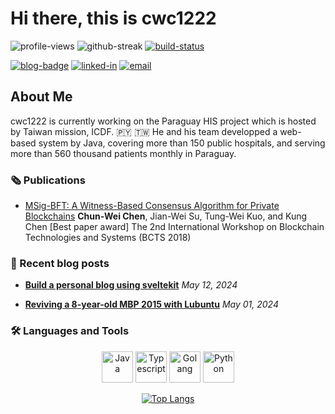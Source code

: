 
# Hi there, this is cwc1222

![profile-views](https://komarev.com/ghpvc/?username=cwc1222)
![github-streak](https://custom-icon-badges.demolab.com/badge/dynamic/json?logo=fire&logoColor=fff&color=orange&label=github%20streak&query=%24.currentStreak.length&suffix=%20days&url=https%3A%2F%2Fstreak-stats.demolab.com%2F%3Fuser%3Dcwc1222%26type%3Djson)
[![build-status](https://github.com/cwc1222/cwc1222/workflows/Update%20Readme/badge.svg)](https://github.com/cwc1222/cwc1222/actions)

[![blog-badge](https://custom-icon-badges.demolab.com/badge/cwc1222's_blog-013243.svg?logo=Blogger&logoColor=white
)](https://cwc1222.github.io)
[![linked-in](https://custom-icon-badges.demolab.com/badge/chun--wei_chen-blue.svg?logo=Linkedin&logoColor=white
)](https://www.linkedin.com/in/walker088-391429109)
[![email](https://custom-icon-badges.demolab.com/badge/Reach_me_via_email-red.svg?logo=mail
)](mailto:cwwalker088@gmail.com)

## About Me

cwc1222 is currently working on the Paraguay HIS project which is hosted by Taiwan mission, ICDF. :paraguay: :taiwan:
He and his team developped a web-based system by Java, covering more than 150 public hospitals, and serving more than 560 thousand patients monthly in Paraguay.

### :newspaper_roll: Publications

- [MSig-BFT: A Witness-Based Consensus Algorithm for Private Blockchains](https://ieeexplore.ieee.org/document/8644609/authors#authors)
**Chun-Wei Chen**, Jian-Wei Su, Tung-Wei Kuo, and Kung Chen
[Best paper award] The 2nd International Workshop on Blockchain Technologies and Systems (BCTS 2018)

### :memo: Recent blog posts

- **[Build a personal blog using sveltekit](https://cwc1222.github.io/articles/build-a-personal-blog-using-sveltekit)** *May 12, 2024*

- **[Reviving a 8-year-old MBP 2015 with Lubuntu](https://cwc1222.github.io/articles/reviving-a-8-year-old-mbp-2015-with-lubuntu)** *May 01, 2024*


### :hammer_and_wrench: Languages and Tools

<div align="center">

<img title="Java" alt="Java" width="50" height="50" src='https://cdn.jsdelivr.net/gh/devicons/devicon@latest/icons/java/java-original.svg'>
<img title="Typescript" alt="Typescript" width="50" height="50" src='https://cdn.jsdelivr.net/gh/devicons/devicon@latest/icons/typescript/typescript-original.svg'>
<img title="Golang" alt="Golang" width="50" height="50" src='https://cdn.jsdelivr.net/gh/devicons/devicon@latest/icons/go/go-original.svg'>
<img title="Python" alt="Python" width="50" height="50" src='https://cdn.jsdelivr.net/gh/devicons/devicon@latest/icons/python/python-original.svg'>

[![Top Langs](https://github-readme-stats.vercel.app/api/top-langs/?username=cwc1222&layout=compact&theme=vision-friendly-dark)](https://github.com/anuraghazra/github-readme-stats)

</div>
